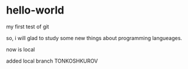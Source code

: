 # hello-world
my first test of git

so, i will glad to study some new things about programming langueages.

now is local

added local branch TONKOSHKUROV
